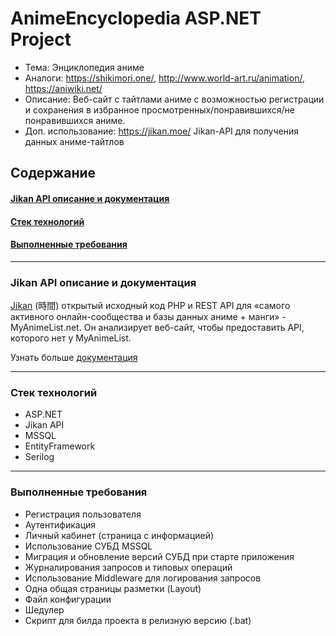 # AnimeEncyclopedia ASP.NET Project

* Тема: Энциклопедия аниме 
* Аналоги: https://shikimori.one/, http://www.world-art.ru/animation/, https://aniwiki.net/
* Описание: Веб-сайт с тайтлами аниме c возможностью регистрации и сохранения в избранное просмотренных/понравившихся/не понравившихся аниме.
* Доп. использование: https://jikan.moe/ Jikan-API для получения данных аниме-тайтлов


## Содержание

#### [Jikan API описание и документация](#jikan-api)
#### [Стек технологий](#ts-desc)
#### [Выполненные требования](#req)


----------

### Jikan API описание и документация
<a name="jikan-api"></a>
[Jikan](https://jikan.moe/)
(時間) открытый исходный код PHP и REST API для «самого активного онлайн-сообщества и базы данных аниме + манги» - MyAnimeList.net. Он анализирует веб-сайт, чтобы предоставить API, которого нет у MyAnimeList.

Узнать больше [документация](https://jikan.docs.apiary.io/)

----------

### Стек технологий
<a name="ts-desc"></a>

 * ASP.NET
 * Jikan API
 * MSSQL
 * EntityFramework
 * Serilog

----------

### Выполненные требования
<a name="req"></a>

* Регистрация пользователя
* Аутентификация
* Личный кабинет (страница с информацией)
* Использование СУБД MSSQL
* Миграция и обновление версий СУБД при старте приложения
* Журналирования запросов и типовых операций
* Использование Middleware для логирования запросов
* Одна общая страницы разметки (Layout)
* Файл конфигурации
* Шедулер
* Скрипт для билда проекта в релизную версию (.bat)
